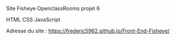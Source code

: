 Site Fisheye OpenclassRooms projet 6

HTML
CSS
JavaScript


Adresse du site :
https://frederic5962.github.io/Front-End-Fisheye/